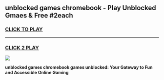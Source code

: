 
## unblocked games chromebook - Play Unblocked Gmaes & Free #2each
<h3>
<a href="https://news.freeplayer.one?title=unblocked_games_chromebook&ref=03M">CLICK TO PLAY</a></h3>
<hr>

<h3>
<a href="https://news.freeplayer.one?title=unblocked_games_chromebook&ref=03M">CLICK 2 PLAY</a>
  
</h3>

<a href="https://news.freeplayer.one?title=unblocked_games_chromebook&ref=03M"><img src="https://clearcache.store/games.png"></a>


**unblocked games chromebook games unblocked: Your Gateway to Fun and Accessible Online Gaming**
